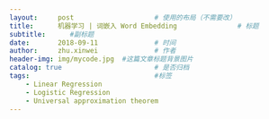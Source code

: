 ```yaml
---
layout:     post   				    # 使用的布局（不需要改）
title:      机器学习 | 词嵌入 Word Embedding				# 标题 
subtitle:      #副标题
date:       2018-09-11 				# 时间
author:     zhu.xinwei 		    	# 作者
header-img: img/mycode.jpg 	#这篇文章标题背景图片
catalog: true 						# 是否归档
tags:								#标签
    - Linear Regression
    - Logistic Regression
    - Universal approximation theorem
---
```



